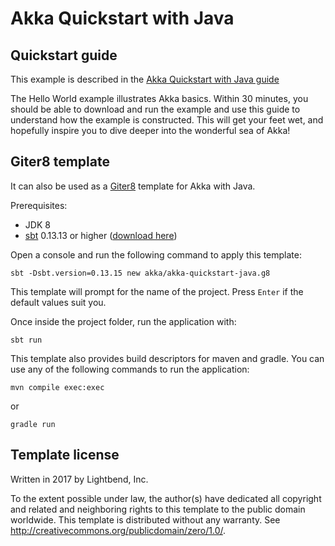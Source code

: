 # Akka Quickstart with Java

## Quickstart guide

This example is described in the [Akka Quickstart with Java guide](http://developer.lightbend.com/guides/akka-quickstart-java/)

The Hello World example illustrates Akka basics. Within 30 minutes, you should be able to download and run the example and use this guide to understand how the example is constructed. This will get your feet wet, and hopefully inspire you to dive deeper into the wonderful sea of Akka!

## Giter8 template

It can also be used as a [Giter8][g8] template for Akka with Java.

Prerequisites:
- JDK 8
- [sbt][sbt] 0.13.13 or higher ([download here][sbt_download])

Open a console and run the following command to apply this template:
 ```
sbt -Dsbt.version=0.13.15 new akka/akka-quickstart-java.g8
 ```

This template will prompt for the name of the project. Press `Enter` if the default values suit you.

Once inside the project folder, run the application with:
```
sbt run
```

This template also provides build descriptors for maven and gradle. You can use any of the following commands to run 
the application:
```
mvn compile exec:exec
```
or
```
gradle run
```

## Template license

Written in 2017 by Lightbend, Inc.

To the extent possible under law, the author(s) have dedicated all copyright and related
and neighboring rights to this template to the public domain worldwide.
This template is distributed without any warranty. See <http://creativecommons.org/publicdomain/zero/1.0/>.

[g8]: http://www.foundweekends.org/giter8/
[sbt]: http://www.scala-sbt.org/
[sbt_download]: http://www.scala-sbt.org/download.html

